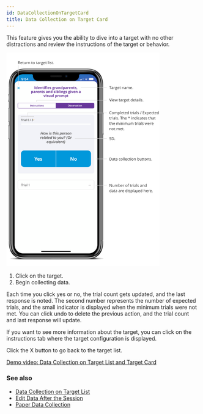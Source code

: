 ```yaml
---
id: DataCollectionOnTargetCard
title: Data Collection on Target Card
---
```


This feature gives you the ability to dive into a target with no other distractions and review the instructions of the target or behavior.  

<img src="/img/TargetCard.png" width="400" />

1. Click on the target.
2. Begin collecting data.
  

Each time you click yes or no, the trial count gets updated, and the last response is noted. The second number represents the number of expected trials, and the small indicator is displayed when the minimum trials were not met. You can click undo to delete the previous action, and the trial count and last response will update. 
 
If you want to see more information about the target, you can click on the instructions tab where the target configuration is displayed.  

Click the X button to go back to the target list.

[Demo video: Data Collection on Target List and Target Card](https://youtu.be/-wdmkUeijpY "Title")

### See also
- [Data Collection on Target List](DataCollection/DataCollectionOnTargetList.md)
- [Edit Data After the Session](DataCollection/EditDataAfterSession.md)
- [Paper Data Collection](DataCollection/PaperDataCollection.md)